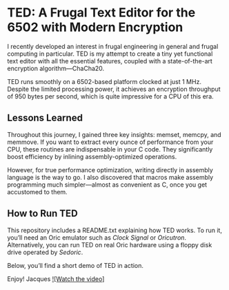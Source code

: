 # TED: A Frugal Text Editor for the 6502 with Modern Encryption

I recently developed an interest in frugal engineering in general and frugal computing in particular. TED is my attempt to create a tiny yet functional text editor with all the essential features, coupled with a state-of-the-art encryption algorithm—ChaCha20.

TED runs smoothly on a 6502-based platform clocked at just 1 MHz. Despite the limited processing power, it achieves an encryption throughput of 950 bytes per second, which is quite impressive for a CPU of this era.

## Lessons Learned

Throughout this journey, I gained three key insights: memset, memcpy, and memmove. If you want to extract every ounce of performance from your CPU, these routines are indispensable in your C code. They significantly boost efficiency by inlining assembly-optimized operations.

However, for true performance optimization, writing directly in assembly language is the way to go. I also discovered that macros make assembly programming much simpler—almost as convenient as C, once you get accustomed to them.

## How to Run TED

This repository includes a README.txt explaining how TED works. To run it, you’ll need an Oric emulator such as *Clock Signal* or *Oricutron*. Alternatively, you can run TED on real Oric hardware using a floppy disk drive operated by *Sedoric*.

Below, you’ll find a short demo of TED in action.

Enjoy!
Jacques
[![Watch the video]](https://youtu.be/e0JQoOaf2OE)